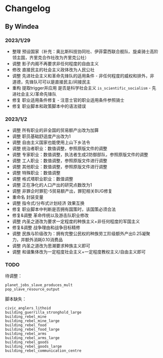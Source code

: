 # Changelog

## By Windea

### 2023/1/29

* 整理 预设国家（补充：奥比斯科技协同社、伊菲雷西联合舰队、旋桌骑士高阶领主国，齐里克合作社改为齐里克公社）
* 调整 影子内阁不再要求非任何程度的自由主义
* 修改 直接民主的社会主义政体改为人民公社
* 调整 先进社会主义和革命先锋队的适用条件 - 非任何程度的威权和排外，非道德，先锋队可可以是直接民主/间接民主
* 重构 提取trigger并应用 是否是科学社会主义 `is_scientific_socialism` - 先进社会主义/革命先锋队
* 修复 职业适用条件修复 - 注意士官的职业适用条件参照骑士
* 修复 职业脚本和政策脚本中的语法错误

### 2023/1/2

* 调整 所有职业的非全国的贸易额产出改为加算
* 调整 职员基础舒适度产出改为1
* 调整 自由主义国家也能使用上山下乡法令
* 调整 统治者职业：数值调整，参照原版文件的调整
* 调整 专家职业：数值调整，执法者生成2防御部队，参照原版文件的调整
* 调整 工人职业：数值调整，参照原版文件进行调整
* 调整 其他职业：数值调整，参照原版文件进行调整
* 调整 特殊职业：数值调整
* 调整 格式塔职业职业：数值调整
* 调整 正在净化的人口产出的研究点数改为1
* 调整 非罪企时罪犯-5贸易额产出，罪犯相关BUG修复
* 重命名 封装变量
* 调整 指令式/分布式计划经济 效果互换
* 修复 职业脚本中判断是否拥有国策时，该国策必须合法
* 修复&调整 革命传统以及游击队职业修改
* 调整 内圣之道改为要求一定程度的种族主义+非任何程度的军国主义
* 修复&调整 战争理由和战争目标精修
* 调整 民族与阶级改为：拥有完整公民权的种族劳工阶级额外产出0.25凝聚力，并额外消耗0.10消费品
* 调整 内圣之道改为思潮要求种族主义即可
* 调整 和谐集体改为一定程度社会主义+一定程度教权主义/自由主义即可

### TODO

待调整：

```
planet_jobs_slave_produces_mult
pop_slave_resource_output
```

脚本缺失：

```
civic_anglers_lithoid
building_guerrilla_stronghold_large
building_rebel_mine
building_rebel_mine_large
building_rebel_food
building_rebel_food_large
building_rebel_arms
building_rebel_arms_large
building_rebel_goods
building_rebel_goods_large
building_rebel_communication_centre
```
